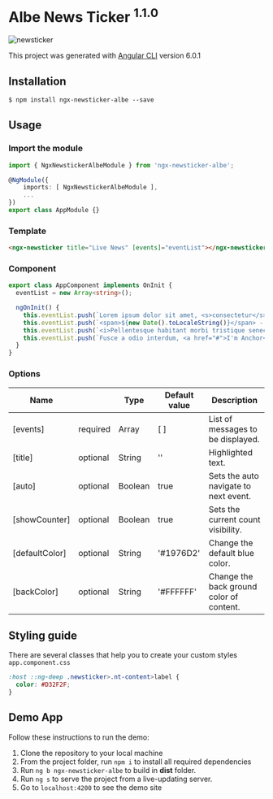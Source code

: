 # Albe News Ticker <sup>1.1.0</sup>

![newsticker](https://user-images.githubusercontent.com/24717256/40119160-4dac26aa-58f2-11e8-96a0-8893b7e383bf.jpg)

This project was generated with [Angular CLI](https://github.com/angular/angular-cli) version 6.0.1

## Installation
```html
$ npm install ngx-newsticker-albe --save
```

## Usage
### Import the module
```typescript
import { NgxNewstickerAlbeModule } from 'ngx-newsticker-albe';

@NgModule({
    imports: [ NgxNewstickerAlbeModule ],
    ...
})
export class AppModule {}
```

### Template
```html
<ngx-newsticker title="Live News" [events]="eventList"></ngx-newsticker>
```

### Component
```typescript
export class AppComponent implements OnInit {
  eventList = new Array<string>();

  ngOnInit() {
    this.eventList.push(`Lorem ipsum dolor sit amet, <s>consectetur</s> adipiscing elit. Phasellus sit amet nibh dolor.`);
    this.eventList.push(`<span>${new Date().toLocaleString()}</span> - Sed et ligula non risus ullamcorper rhoncus quis vel ante.`);
    this.eventList.push(`<i>Pellentesque habitant morbi tristique senectus et netus et malesuada fames ac turpis egestas.<i>`);
    this.eventList.push(`Fusce a odio interdum, <a href="#">I'm Anchor</a> rutrum lorem quis, gravida tellus.`);
  }
}
```

### Options

| Name           |          | Type          | Default value | Description                              |
| -------------- | -------- | ------------- | ------------- | ---------------------------------------- |
| [events]       | required | Array<String> | [ ]           | List of messages to be displayed.        |
| [title]        | optional | String        | ''            | Highlighted text.                        |
| [auto]         | optional | Boolean       | true          | Sets the auto navigate to next event.    |
| [showCounter]  | optional | Boolean       | true          | Sets the current count visibility.       |
| [defaultColor] | optional | String        | '#1976D2'     | Change the default blue color.           |
| [backColor]    | optional | String        | '#FFFFFF'     | Change the back ground color of content. |

## Styling guide

There are several classes that help you to create your custom styles
`app.component.css`
```css
:host ::ng-deep .newsticker>.nt-content>label {
  color: #D32F2F;
}
```

## Demo App
Follow these instructions to run the demo:

1. Clone the repository to your local machine
2. From the project folder, run `npm i` to install all required dependencies
3. Run `ng b ngx-newsticker-albe` to build in **dist** folder.
4. Run `ng s` to serve the project from a live-updating server.
5. Go to `localhost:4200` to see the demo site
